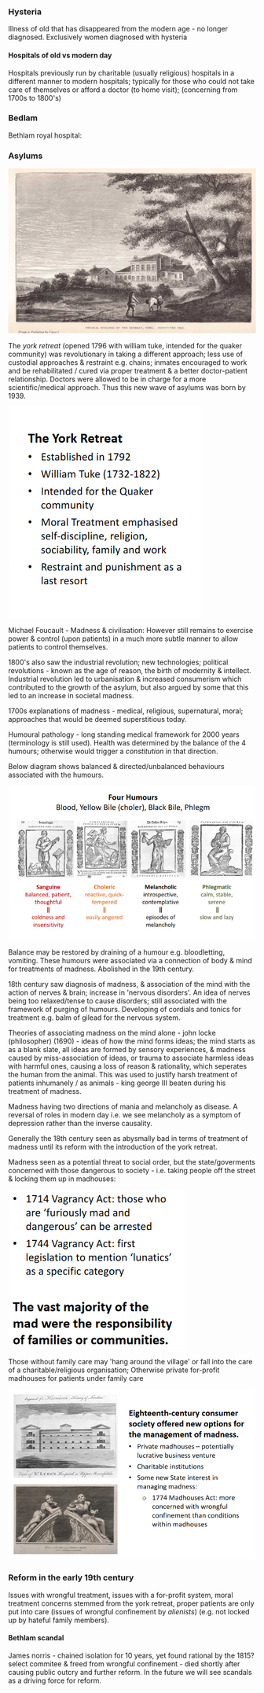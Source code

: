 ### Hysteria
Illness of old that has disappeared from the modern age - no longer diagnosed. Exclusively women diagnosed with hysteria 

#### Hospitals of old vs modern day

Hospitals previously run by charitable (usually religious) hospitals in a different manner to modern hospitals; typically for those who could not take care of themselves or afford a doctor (to home visit); (concerning from 1700s to 1800's)

### Bedlam
Bethlam royal hospital:

### Asylums

![](misc/Pasted%20image%2020240206101145.png)


The *york retreat* (opened 1796 with william tuke, intended for the quaker community) was revolutionary in taking a different approach; less use of custodial approaches & restraint e.g. chains; inmates encouraged to work and be rehabilitated / cured via proper treatment & a better doctor-patient relationship. Doctors were allowed to be in charge for a more scientific/medical approach. Thus this new wave of asylums was born by 1939.

![](misc/Pasted%20image%2020240206104435.png)

Michael Foucault - Madness & civilisation:
However still remains to exercise power & control (upon patients) in a much more subtle manner to allow patients to control themselves.

1800's also saw the industrial revolution; new technologies; political revolutions - known as the age of reason, the birth of modernity & intellect. Industrial revolution led to urbanisation & increased consumerism which contributed to the growth of the asylum, but also argued by some that this led to an increase in societal madness.


1700s explanations of madness - medical, religious, supernatural, moral; approaches that would be deemed superstitious today.

Humoural pathology - long standing medical framework for 2000 years (terminology is still used). Health was determined by the balance of the 4 humours; otherwise would trigger a *constitution* in that direction.

Below diagram shows balanced & directed/unbalanced behaviours associated with the humours.

![](misc/Pasted%20image%2020240206102414.png)

Balance may be restored by draining of a humour e.g. bloodletting, vomiting. These humours were associated via a connection of body & mind for treatments of madness. Abolished in the 19th century.

18th century saw diagnosis of madness, & association of the mind with the action of nerves & brain; increase in 'nervous disorders'. An idea of nerves being too relaxed/tense to cause disorders; still associated with the framework of purging of humours. Developing of cordials and tonics for treatment e.g. balm of gilead for the nervous system.

Theories of associating madness on the mind alone  - john locke (philosopher) (1690) - ideas of how the mind forms ideas; the mind starts as as a blank slate, all ideas are formed by sensory experiences, & madness caused by miss-association of ideas, or trauma to associate harmless ideas with harmful ones, causing a loss of reason & rationality, which seperates the human from the animal. This was used to justify harsh treatment of patients inhumanely / as animals - king george III beaten during his treatment of madness.

Madness having two directions of mania and melancholy as disease. A reversal of roles in modern day i.e. we see melancholy as a symptom of depression rather than the inverse causality.

Generally the 18th century seen as abysmally bad in terms of treatment of madness until its reform with the introduction of the york retreat.

Madness seen as a potential threat to social order, but the state/goverments concerned with those dangerous to society - i.e. taking people off the street & locking them up in madhouses:

![](misc/Pasted%20image%2020240206104009.png)

Those without family care may 'hang around the village' or fall into the care of a charitable/religious organisation; Otherwise private for-profit madhouses for patients under family care

![](misc/Pasted%20image%2020240206104237.png)


### Reform in the early 19th century
Issues with wrongful treatment, issues with a for-profit system, moral treatment  concerns stemmed from the york retreat, proper patients are only put into care (issues of wrongful confinement by *alienists*) (e.g. not locked up by hateful family members).

#### Bethlam scandal
James norris - chained isolation for 10 years, yet found rational by the 1815? select commitee & freed from wrongful confinement - died shortly after causing public outcry and further reform. In the future we will see scandals as a driving force for reform.


